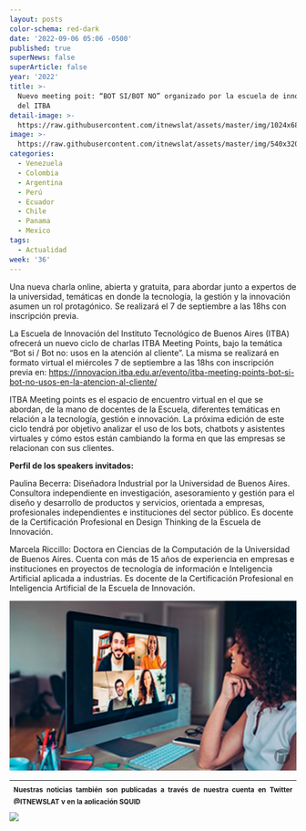 ```yaml
---
layout: posts
color-schema: red-dark
date: '2022-09-06 05:06 -0500'
published: true
superNews: false
superArticle: false
year: '2022'
title: >-
  Nuevo meeting poit: “BOT SI/BOT NO” organizado por la escuela de innovación
  del ITBA 
detail-image: >-
  https://raw.githubusercontent.com/itnewslat/assets/master/img/1024x680/mujer-en-video-llamada-g.jpg
image: >-
  https://raw.githubusercontent.com/itnewslat/assets/master/img/540x320/mujer-en-video-llamada-p.jpg
categories:
  - Venezuela
  - Colombia
  - Argentina
  - Perú
  - Ecuador
  - Chile
  - Panama
  - Mexico
tags:
  - Actualidad
week: '36'
---
```

Una nueva charla online, abierta y gratuita, para abordar junto a expertos de la universidad, temáticas en donde la tecnología, la gestión y la innovación asumen un rol protagónico. Se realizará el 7 de septiembre a las 18hs con inscripción previa.
 
La Escuela de Innovación del Instituto Tecnológico de Buenos Aires (ITBA) ofrecerá un nuevo ciclo de charlas ITBA Meeting Points, bajo la temática “Bot si / Bot no: usos en la atención al cliente”. La misma se realizará en formato virtual el miércoles 7 de septiembre a las 18hs con inscripción previa en: https://innovacion.itba.edu.ar/evento/itba-meeting-points-bot-si-bot-no-usos-en-la-atencion-al-cliente/
 
ITBA Meeting points es el espacio de encuentro virtual en el que se abordan, de la mano de docentes de la Escuela, diferentes temáticas en relación a la tecnología, gestión e innovación. La próxima edición de este ciclo tendrá por objetivo analizar el uso de los bots, chatbots y asistentes virtuales y cómo estos están cambiando la forma en que las empresas se relacionan con sus clientes.

**Perfil de los speakers invitados:**

 
Paulina Becerra:  Diseñadora Industrial por la Universidad de Buenos Aires. Consultora independiente en investigación, asesoramiento y gestión para el diseño y desarrollo de productos y servicios, orientada a empresas, profesionales independientes e instituciones del sector público. Es docente de la Certificación Profesional en Design Thinking de la Escuela de Innovación.
 
Marcela Riccillo: Doctora en Ciencias de la Computación de la Universidad de Buenos Aires. Cuenta con más de 15 años de experiencia en empresas e instituciones en proyectos de tecnología de información e Inteligencia Artificial aplicada a industrias. Es docente de la Certificación Profesional en Inteligencia Artificial de la Escuela de Innovación.


![](https://raw.githubusercontent.com/itnewslat/assets/master/img/540x320/mujer-en-video-llamada-p.jpg)

<table style="height: 42px;" width="569">
<tbody>
<tr>
<td style="text-align: justify;"><sub><strong>Nuestras noticias también son publicadas a través de nuestra cuenta en Twitter <a href="https://twitter.com/itnewslat?lang=es">@ITNEWSLAT</a> y en la aplicación <a href="https://squidapp.co/en/">SQUID</a></strong></sub></td>
</tr>
</tbody>
</table>

<img src="https://tracker.metricool.com/c3po.jpg?hash=56f88a41e39ab42c063cc51676587a04"/>